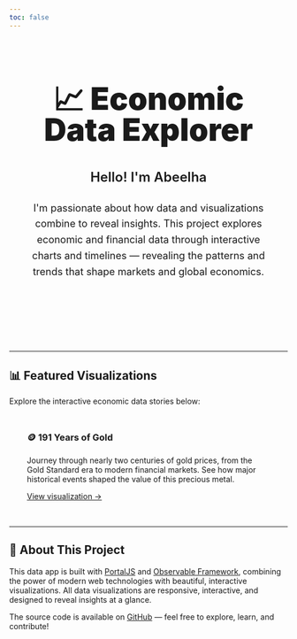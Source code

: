 ```yaml
---
toc: false
---
```


<div class="hero">
  <h1>📈 Economic Data Explorer</h1>
  <h2>Hello! I'm <a href="https://github.com/Abeelha" target="_blank" rel="noopener noreferrer" style="color: var(--theme-foreground-focus); text-decoration: none;">Abeelha</a></h2>
  <p>I'm passionate about how data and visualizations combine to reveal insights. This project explores economic and financial data through interactive charts and timelines — revealing the patterns and trends that shape markets and global economics.</p>
</div>

---

## 📊 Featured Visualizations

Explore the interactive economic data stories below:

<div class="grid grid-cols-1" style="grid-auto-rows: auto;">
  <div class="card" style="padding: 2rem;">
    <h3 style="margin-top: 0;">🪙 <a href="/gold-prices" style="text-decoration: none; color: inherit;">191 Years of Gold</a></h3>
    <p>Journey through nearly two centuries of gold prices, from the Gold Standard era to modern financial markets. See how major historical events shaped the value of this precious metal.</p>
    <a href="/gold-prices" style="color: var(--theme-foreground-focus);">View visualization →</a>
  </div>
</div>

---

## 🔧 About This Project

This data app is built with [PortalJS](https://www.portaljs.com/) and [Observable Framework](https://observablehq.com/framework/), combining the power of modern web technologies with beautiful, interactive visualizations. All data visualizations are responsive, interactive, and designed to reveal insights at a glance.

The source code is available on [GitHub](https://github.com/Abeelha/economy-visualizations) — feel free to explore, learn, and contribute!

<style>

.hero {
  display: flex;
  flex-direction: column;
  align-items: center;
  font-family: var(--sans-serif);
  margin: 4rem 0 8rem;
  text-wrap: balance;
  text-align: center;
}

.hero h1 {
  margin: 1rem 0;
  padding: 1rem 0;
  max-width: none;
  font-size: 14vw;
  font-weight: 900;
  line-height: 1;
  color: var(--theme-foreground-focus);
}

.hero h2 {
  margin: 0.5rem 0;
  max-width: 34em;
  font-size: 24px;
  font-style: initial;
  font-weight: 600;
  line-height: 1.5;
  color: var(--theme-foreground);
}

.hero p {
  margin: 1rem 0 0;
  max-width: 42em;
  font-size: 18px;
  font-weight: 400;
  line-height: 1.6;
  color: var(--theme-foreground-muted);
}

@media (min-width: 640px) {
  .hero h1 {
    font-size: 56px;
  }
}

</style>
